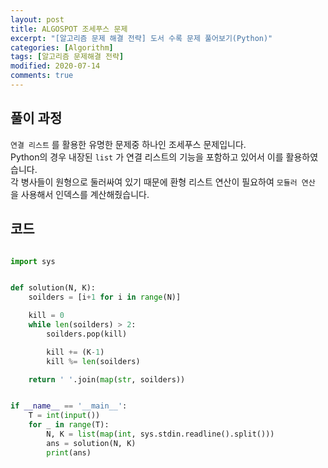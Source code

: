 ```yaml
---
layout: post
title: ALGOSPOT 조세푸스 문제
excerpt: "[알고리즘 문제 해결 전략] 도서 수록 문제 풀어보기(Python)"
categories: [Algorithm]
tags: [알고리즘 문제해결 전략]
modified: 2020-07-14
comments: true
---
```



## 풀이 과정
`연결 리스트` 를 활용한 유명한 문제중 하나인 조세푸스 문제입니다. <br>
Python의 경우 내장된 `list` 가 연결 리스트의 기능을 포함하고 있어서 이를 활용하였습니다. <br>
각 병사들이 원형으로 둘러싸여 있기 때문에 환형 리스트 연산이 필요하여 `모듈러 연산` 을 사용해서 인덱스를 계산해줬습니다. <br>


## 코드

~~~ python

import sys


def solution(N, K):
    soilders = [i+1 for i in range(N)]

    kill = 0
    while len(soilders) > 2:
        soilders.pop(kill)

        kill += (K-1)
        kill %= len(soilders)

    return ' '.join(map(str, soilders))


if __name__ == '__main__':
    T = int(input())
    for _ in range(T):
        N, K = list(map(int, sys.stdin.readline().split()))
        ans = solution(N, K)
        print(ans)

~~~
